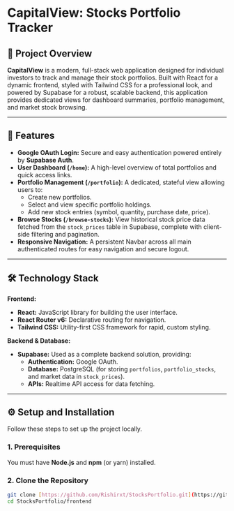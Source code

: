 # CapitalView: Stocks Portfolio Tracker

## 🌟 Project Overview

**CapitalView** is a modern, full-stack web application designed for individual investors to track and manage their stock portfolios. Built with React for a dynamic frontend, styled with Tailwind CSS for a professional look, and powered by Supabase for a robust, scalable backend, this application provides dedicated views for dashboard summaries, portfolio management, and market stock browsing.

---

## 🚀 Features

* **Google OAuth Login:** Secure and easy authentication powered entirely by **Supabase Auth**.
* **User Dashboard (`/home`):** A high-level overview of total portfolios and quick access links.
* **Portfolio Management (`/portfolio`):** A dedicated, stateful view allowing users to:
    * Create new portfolios.
    * Select and view specific portfolio holdings.
    * Add new stock entries (symbol, quantity, purchase date, price).
* **Browse Stocks (`/browse-stocks`):** View historical stock price data fetched from the `stock_prices` table in Supabase, complete with client-side filtering and pagination.
* **Responsive Navigation:** A persistent Navbar across all main authenticated routes for easy navigation and secure logout.

---

## 🛠️ Technology Stack

**Frontend:**
* **React:** JavaScript library for building the user interface.
* **React Router v6:** Declarative routing for navigation.
* **Tailwind CSS:** Utility-first CSS framework for rapid, custom styling.

**Backend & Database:**
* **Supabase:** Used as a complete backend solution, providing:
    * **Authentication:** Google OAuth.
    * **Database:** PostgreSQL (for storing `portfolios`, `portfolio_stocks`, and market data in `stock_prices`).
    * **APIs:** Realtime API access for data fetching.

---

## ⚙️ Setup and Installation

Follow these steps to set up the project locally.

### 1. Prerequisites

You must have **Node.js** and **npm** (or yarn) installed.

### 2. Clone the Repository

```bash
git clone [https://github.com/Rishirxt/StocksPortfolio.git](https://github.com/Rishirxt/StocksPortfolio.git)
cd StocksPortfolio/frontend
